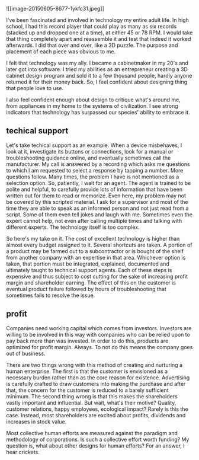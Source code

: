 ![[image-20150605-8677-1ykfc31.jpeg]]  

I've been fascinated and involved in technology my entire adult life. In high school, I had this record player that could play as many as six records (stacked up and dropped one at a time), at either 45 or 78 RPM. I would take that thing completely apart and reassemble it and test that indeed it worked afterwards. I did that over and over, like a 3D puzzle. The purpose and placement of each piece was obvious to me. 

I felt that technology was my ally. I became a cabinetmaker in my 20's and later got into software. I tried my abilities as an entrepreneur creating a 3D cabinet design program and sold it to a few thousand people, hardly anyone returned it for their money back. So, I feel confident about designing thing that people love to use.

I also feel confident enough about design to critique what's around me, from appliances in my home to the systems of civilization. I see strong indicators that technology has surpassed our species' ability to embrace it.

## techical support

Let's take techical support as an example. When a device misbehaves, I look at it, investigate its buttons or connections, look for a manual or troubleshooting guidance online, and eventually sometimes call the manufacturer. My call is answered by a recording which asks me questions to which I am requested to select a response by tapping a number. More questions follow. Many times, the problem I have is not mentioned as a selection option. So, patiently, I wait for an agent. The agent is trained to be polite and helpful, to carefully provide lots of information that have been written out for them to read or memorize. Even here, my problem may not be covered by this scripted material. I ask for a supervisor and most of the time they are able to speak as an informed person and not just read from a script. Some of them even tell jokes and laugh with me. Sometimes even the expert cannot help, not even after calling multiple times and talking with different experts. The technology itself is too complex.

So here's my take on it. The cost of excellent technology is higher than almost every budget assigned to it. Several shortcuts are taken. A portion of a product may be farmed out to a subcontractor or is bought of the shelf from another company with an expertise in that area. Whichever option is taken, that portion must be integrated, explained, documented and ultimately taught to technical support agents. Each of these steps is expensive and thus subject to cost cutting for the sake of increasing profit margin and shareholder earning. The effect of this on the customer is eventual product failure followed by hours of troubleshooting that sometimes fails to resolve the issue.

## profit

Companies need working capital which comes from investors. Investors are willing to be involved in this way with companies who can be relied upon to pay back more than was invested. In order to do this, products are optimized for profit margin. Always. To not do this means the company goes out of business.

There are two things wrong with this method of creating and nurturing a human enterprise. The first is that the customer is envisioned as a necessary burden rather than as the core reason for existence. Advertising is carefully crafted to draw customers into making the purchase and after that, the concern for the customer is reduced to a barely sufficient minimum. The second thing wrong is that this makes the shareholders vastly important and influential. But wait, what's their motive? Quality, customer relations, happy employees, ecological impact? Rarely is this the case. Instead, most shareholders are excited about profits, dividends and increases in stock value.

Most collective human efforts are measured against the paradigm and methodology of corporations. Is such a collective effort worth funding? My question is, what about other designs for human efforts? For an answer, I hear crickets.